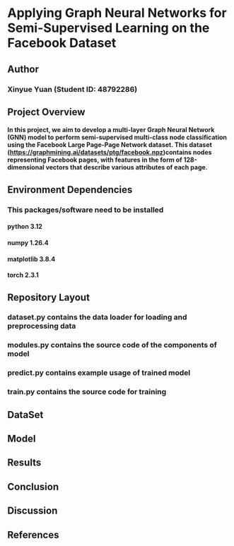 # **Applying Graph Neural Networks for Semi-Supervised Learning on the Facebook Dataset**
## Author
### Xinyue Yuan (Student ID: 48792286)
## Project Overview
#### In this project, we aim to develop a multi-layer Graph Neural Network (GNN) model to perform semi-supervised multi-class node classification using the Facebook Large Page-Page Network dataset. This dataset (https://graphmining.ai/datasets/ptg/facebook.npz)contains nodes representing Facebook pages, with features in the form of 128-dimensional vectors that describe various attributes of each page.
## Environment Dependencies
### This packages/software need to be installed
#### python 3.12
#### numpy 1.26.4
#### matplotlib 3.8.4
#### torch 2.3.1
## Repository Layout
### dataset.py contains the data loader for loading and preprocessing data
### modules.py contains the source code of the components of model
### predict.py contains example usage of  trained model 
### train.py contains the source code for training
## DataSet
### 
###
#### 
## Model
#### 
### 
###
## Results
###
## Conclusion
###
## Discussion
### 
## References
### 
